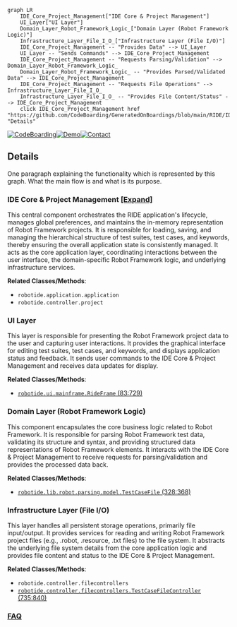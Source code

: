 ```mermaid
graph LR
    IDE_Core_Project_Management["IDE Core & Project Management"]
    UI_Layer["UI Layer"]
    Domain_Layer_Robot_Framework_Logic_["Domain Layer (Robot Framework Logic)"]
    Infrastructure_Layer_File_I_O_["Infrastructure Layer (File I/O)"]
    IDE_Core_Project_Management -- "Provides Data" --> UI_Layer
    UI_Layer -- "Sends Commands" --> IDE_Core_Project_Management
    IDE_Core_Project_Management -- "Requests Parsing/Validation" --> Domain_Layer_Robot_Framework_Logic_
    Domain_Layer_Robot_Framework_Logic_ -- "Provides Parsed/Validated Data" --> IDE_Core_Project_Management
    IDE_Core_Project_Management -- "Requests File Operations" --> Infrastructure_Layer_File_I_O_
    Infrastructure_Layer_File_I_O_ -- "Provides File Content/Status" --> IDE_Core_Project_Management
    click IDE_Core_Project_Management href "https://github.com/CodeBoarding/GeneratedOnBoardings/blob/main/RIDE/IDE_Core_Project_Management.md" "Details"
```

[![CodeBoarding](https://img.shields.io/badge/Generated%20by-CodeBoarding-9cf?style=flat-square)](https://github.com/CodeBoarding/CodeBoarding)[![Demo](https://img.shields.io/badge/Try%20our-Demo-blue?style=flat-square)](https://www.codeboarding.org/demo)[![Contact](https://img.shields.io/badge/Contact%20us%20-%20contact@codeboarding.org-lightgrey?style=flat-square)](mailto:contact@codeboarding.org)

## Details

One paragraph explaining the functionality which is represented by this graph. What the main flow is and what is its purpose.

### IDE Core & Project Management [[Expand]](./IDE_Core_Project_Management.md)
This central component orchestrates the RIDE application's lifecycle, manages global preferences, and maintains the in-memory representation of Robot Framework projects. It is responsible for loading, saving, and managing the hierarchical structure of test suites, test cases, and keywords, thereby ensuring the overall application state is consistently managed. It acts as the core application layer, coordinating interactions between the user interface, the domain-specific Robot Framework logic, and underlying infrastructure services.


**Related Classes/Methods**:

- `robotide.application.application`
- `robotide.controller.project`


### UI Layer
This layer is responsible for presenting the Robot Framework project data to the user and capturing user interactions. It provides the graphical interface for editing test suites, test cases, and keywords, and displays application status and feedback. It sends user commands to the IDE Core & Project Management and receives data updates for display.


**Related Classes/Methods**:

- <a href="https://github.com/HelioGuilherme66/RIDE/blob/develop/src/robotide/ui/mainframe.py#L83-L729" target="_blank" rel="noopener noreferrer">`robotide.ui.mainframe.RideFrame` (83:729)</a>


### Domain Layer (Robot Framework Logic)
This component encapsulates the core business logic related to Robot Framework. It is responsible for parsing Robot Framework test data, validating its structure and syntax, and providing structured data representations of Robot Framework elements. It interacts with the IDE Core & Project Management to receive requests for parsing/validation and provides the processed data back.


**Related Classes/Methods**:

- <a href="https://github.com/HelioGuilherme66/RIDE/blob/develop/src/robotide/lib/robot/parsing/model.py#L328-L368" target="_blank" rel="noopener noreferrer">`robotide.lib.robot.parsing.model.TestCaseFile` (328:368)</a>


### Infrastructure Layer (File I/O)
This layer handles all persistent storage operations, primarily file input/output. It provides services for reading and writing Robot Framework project files (e.g., .robot, .resource, .txt files) to the file system. It abstracts the underlying file system details from the core application logic and provides file content and status to the IDE Core & Project Management.


**Related Classes/Methods**:

- `robotide.controller.filecontrollers`
- <a href="https://github.com/HelioGuilherme66/RIDE/blob/develop/src/robotide/controller/filecontrollers.py#L735-L840" target="_blank" rel="noopener noreferrer">`robotide.controller.filecontrollers.TestCaseFileController` (735:840)</a>




### [FAQ](https://github.com/CodeBoarding/GeneratedOnBoardings/tree/main?tab=readme-ov-file#faq)